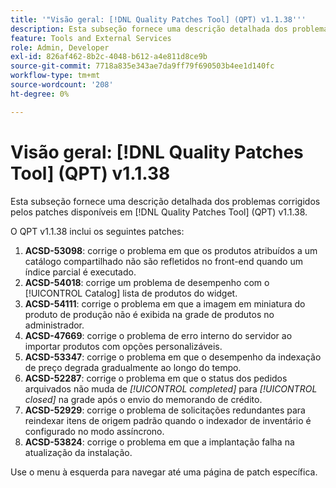 ```yaml
---
title: '"Visão geral: [!DNL Quality Patches Tool] (QPT) v1.1.38'''
description: Esta subseção fornece uma descrição detalhada dos problemas corrigidos pelos patches disponíveis em [!DNL Quality Patches Tool] (QPT) v1.1.38.
feature: Tools and External Services
role: Admin, Developer
exl-id: 826af462-8b2c-4048-b612-a4e811d8ce9b
source-git-commit: 7718a835e343ae7da9ff79f690503b4ee1d140fc
workflow-type: tm+mt
source-wordcount: '208'
ht-degree: 0%

---
```


# Visão geral: [!DNL Quality Patches Tool] (QPT) v1.1.38

Esta subseção fornece uma descrição detalhada dos problemas corrigidos pelos patches disponíveis em [!DNL Quality Patches Tool] (QPT) v1.1.38.

O QPT v1.1.38 inclui os seguintes patches:

1. **ACSD-53098**: corrige o problema em que os produtos atribuídos a um catálogo compartilhado não são refletidos no front-end quando um índice parcial é executado.
1. **ACSD-54018**: corrige um problema de desempenho com o [!UICONTROL Catalog] lista de produtos do widget.
1. **ACSD-54111**: corrige o problema em que a imagem em miniatura do produto de produção não é exibida na grade de produtos no administrador.
1. **ACSD-47669**: corrige o problema de erro interno do servidor ao importar produtos com opções personalizáveis.
1. **ACSD-53347**: corrige o problema em que o desempenho da indexação de preço degrada gradualmente ao longo do tempo.
1. **ACSD-52287**: corrige o problema em que o status dos pedidos arquivados não muda de *[!UICONTROL completed]* para *[!UICONTROL closed]* na grade após o envio do memorando de crédito.
1. **ACSD-52929**: corrige o problema de solicitações redundantes para reindexar itens de origem padrão quando o indexador de inventário é configurado no modo assíncrono.
1. **ACSD-53824**: corrige o problema em que a implantação falha na atualização da instalação.

Use o menu à esquerda para navegar até uma página de patch específica.
